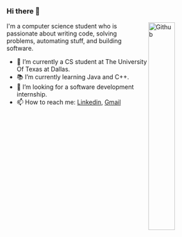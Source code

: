 ### Hi there 👋

<img width="35%" align="right" alt="Github" src="https://user-images.githubusercontent.com/48678280/88862734-4903af80-d201-11ea-968b-9c939d88a37c.gif" />

I'm a computer science student who is passionate about writing code, solving problems, automating stuff, and building software.

- 🔭 I’m currently a CS student at The University Of Texas at Dallas.
- 📚 I’m currently learning  Java and C++.
- 👯 I’m looking for a software development internship. 
- 📫 How to reach me: [Linkedin](https://www.linkedin.com/in/wesley-axline), [Gmail](mailto:wesleyaxline@gmail.com)
